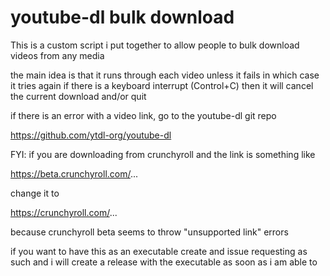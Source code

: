 # youtube-dl bulk download 

This is a custom script i put together to allow people to bulk download videos from any media

the main idea is that it runs through each video unless it fails in which case it tries again
if there is a keyboard interrupt (Control+C) then it will cancel the current download and/or quit

if there is an error with a video link, go to the youtube-dl git repo

https://github.com/ytdl-org/youtube-dl

FYI: if you are downloading from crunchyroll and the link is something like

https://beta.crunchyroll.com/...

change it to

https://crunchyroll.com/...

because crunchyroll beta seems to throw "unsupported link" errors

if you want to have this as an executable create and issue requesting as such and i will create a release with the executable as soon as i am able to